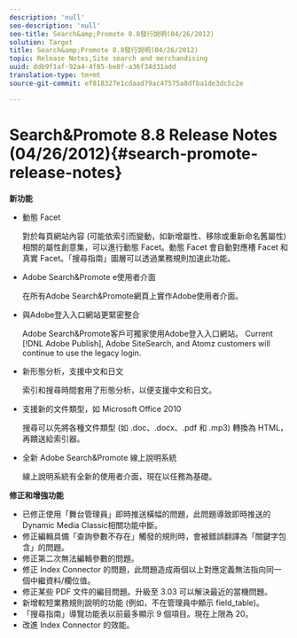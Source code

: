 ```yaml
---
description: 'null'
seo-description: 'null'
seo-title: Search&amp;Promote 8.8發行說明(04/26/2012)
solution: Target
title: Search&amp;Promote 8.8發行說明(04/26/2012)
topic: Release Notes,Site search and merchandising
uuid: ddb9f1af-92a4-4f85-be8f-a36f34d31add
translation-type: tm+mt
source-git-commit: ef818327e1cdaad79ac47575a8dfba1de3dc5c2e

---
```



# Search&amp;Promote 8.8 Release Notes (04/26/2012){#search-promote-release-notes}

**新功能**

* 動態 Facet

   對於每頁網站內容 (可能依索引而變動，如新增屬性、移除或重新命名舊屬性) 相關的屬性創意集，可以進行動態 Facet。動態 Facet 會自動對應槽 Facet 和真實 Facet。「搜尋指南」圖層可以透過業務規則加速此功能。
* Adobe Search&amp;Promote e使用者介面

   在所有Adobe Search&amp;Promote網頁上實作Adobe使用者介面。
* 與Adobe登入入口網站更緊密整合

   Adobe Search&amp;Promote客戶可獨家使用Adobe登入入口網站。 Current [!DNL Adobe Publish], Adobe SiteSearch, and Atomz customers will continue to use the legacy login.
* 新形態分析，支援中文和日文

   索引和搜尋時間套用了形態分析，以便支援中文和日文。
* 支援新的文件類型，如 Microsoft Office 2010

   搜尋可以先將各種文件類型 (如 .doc、.docx、.pdf 和 .mp3) 轉換為 HTML，再饋送給索引器。
* 全新 Adobe Search&amp;Promote 線上說明系統

   線上說明系統有全新的使用者介面，現在以任務為基礎。

**修正和增強功能**

* 已修正使用「舞台管理員」即時推送橫幅的問題，此問題導致即時推送的Dynamic Media Classic相關功能中斷。
* 修正編輯具備「查詢參數不存在」觸發的規則時，會被錯誤翻譯為「關鍵字包含」的問題。
* 修正第二次無法編輯參數的問題。
* 修正 Index Connector 的問題，此問題造成兩個以上對應定義無法指向同一個中繼資料/欄位值。
* 修正某些 PDF 文件的編目問題。升級至 3.03 可以解決最近的當機問題。
* 新增較短業務規則說明的功能 (例如，不在管理員中顯示 field_table)。
* 「搜尋指南」導覽功能表以前最多顯示 9 個項目。現在上限為 20。
* 改進 Index Connector 的效能。

